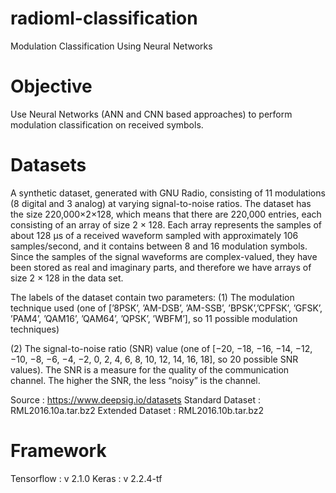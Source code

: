 # radioml-classification
Modulation Classification Using Neural Networks

# Objective
Use Neural Networks (ANN and CNN based approaches) to perform modulation classification on received symbols.

# Datasets
A synthetic dataset, generated with GNU Radio, consisting of 11 modulations (8 digital and 3 analog) at varying signal-to-noise ratios. The dataset has the size 220,000×2×128, which means that there are 220,000 entries, each consisting of an array of size 2 × 128. Each array represents the samples of about 128 µs of a received waveform sampled with approximately 106 samples/second, and it contains between 8 and 16 modulation symbols. Since the samples of the signal waveforms are complex-valued, they have been stored as real and imaginary parts, and therefore we have arrays of size 2 × 128 in the data set.

The labels of the dataset contain two parameters:
(1) The modulation technique used (one of [’8PSK’, ’AM-DSB’, ’AM-SSB’, ’BPSK’,’CPFSK’, ’GFSK’, ’PAM4’, ’QAM16’, ’QAM64’, ’QPSK’, ’WBFM’], so 11 possible modulation techniques)

(2) The signal-to-noise ratio (SNR) value (one of [−20, −18, −16, −14, −12, −10, −8, −6, −4, −2, 0, 2, 4, 6, 8, 10, 12, 14, 16, 18], so 20 possible SNR values). The SNR is a measure for the quality of the communication channel. The higher the SNR, the less “noisy” is the channel.

Source			: https://www.deepsig.io/datasets
Standard Dataset 	: RML2016.10a.tar.bz2
Extended Dataset	: RML2016.10b.tar.bz2

# Framework
Tensorflow		: v 2.1.0
Keras			: v 2.2.4-tf
